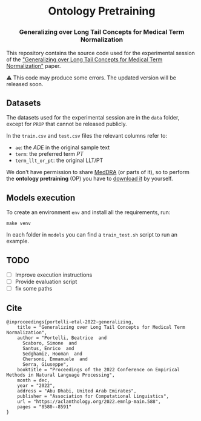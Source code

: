 <h1 align="center"> <p>Ontology Pretraining</p></h1>
<h3 align="center"> Generalizing over Long Tail Concepts for Medical Term Normalization </h3>


This repository contains the source code used for the experimental session of the ["Generalizing over Long Tail Concepts for Medical Term Normalization"](https://aclanthology.org/2022.emnlp-main.588/) paper.

⚠️ This code may produce some errors. The updated version will be released soon.

## Datasets

The datasets used for the experimental session are in the 
`data` folder, except for `PROP` that cannot be released publicly.

In the `train.csv` and `test.csv` files the relevant columns refer to:

* `ae`: the *ADE* in the original sample text
* `term`: the preferred term *PT*
* `term_llt_or_pt`: the original LLT/PT

We don't have permission to share [MedDRA](https://www.meddra.org)
(or parts of it), so to perform the **ontology pretraining** (OP)
you have to [download it](https://www.meddra.org/subscription/process)
by yourself.

## Models execution

To create an environment `env` and install all the requirements, run:

```
make venv
```

In each folder in `models` you can find a `train_test.sh` script to run an example.

## TODO

- [ ] Improve execution instructions
- [ ] Provide evaluation script
- [ ] fix some paths

## Cite

```
@inproceedings{portelli-etal-2022-generalizing,
    title = "Generalizing over Long Tail Concepts for Medical Term Normalization",
    author = "Portelli, Beatrice  and
      Scaboro, Simone  and
      Santus, Enrico  and
      Sedghamiz, Hooman  and
      Chersoni, Emmanuele  and
      Serra, Giuseppe",
    booktitle = "Proceedings of the 2022 Conference on Empirical Methods in Natural Language Processing",
    month = dec,
    year = "2022",
    address = "Abu Dhabi, United Arab Emirates",
    publisher = "Association for Computational Linguistics",
    url = "https://aclanthology.org/2022.emnlp-main.588",
    pages = "8580--8591"
}
```
